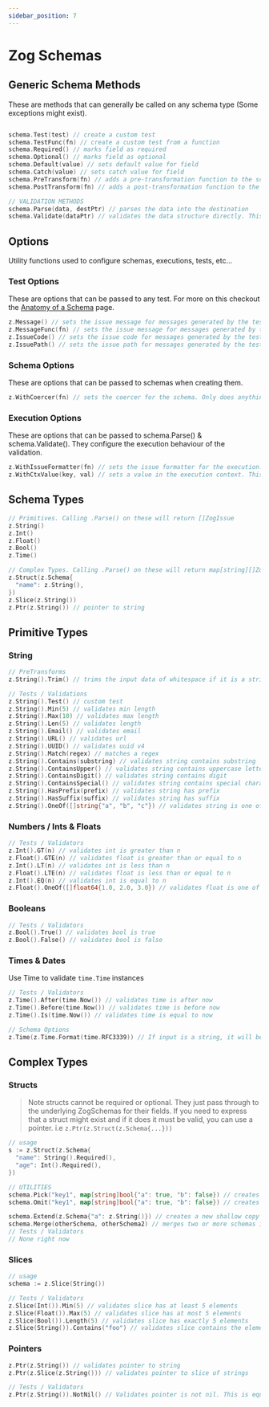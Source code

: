 ```yaml
---
sidebar_position: 7
---
```


# Zog Schemas

## Generic Schema Methods

These are methods that can generally be called on any schema type (Some exceptions might exist).

```go

schema.Test(test) // create a custom test
schema.TestFunc(fn) // create a custom test from a function
schema.Required() // marks field as required
schema.Optional() // marks field as optional
schema.Default(value) // sets default value for field
schema.Catch(value) // sets catch value for field
schema.PreTransform(fn) // adds a pre-transformation function to the schema
schema.PostTransform(fn) // adds a post-transformation function to the schema

// VALIDATION METHODS
schema.Parse(data, destPtr) // parses the data into the destination
schema.Validate(dataPtr) // validates the data structure directly. This is a pointer to a struct, slice, string, int, etc...
```

## Options

Utility functions used to configure schemas, executions, tests, etc...

### Test Options

These are options that can be passed to any test. For more on this checkout the [Anatomy of a Schema](/core-concepts/anatomy-of-schema#test-options) page.

```go
z.Message() // sets the issue message for messages generated by the tests
z.MessageFunc(fn) // sets the issue message for messages generated by the tests. This is a function that takes the data as input and returns a string
z.IssueCode() // sets the issue code for messages generated by the tests
z.IssuePath() // sets the issue path for messages generated by the tests
```


### Schema Options

These are options that can be passed to schemas when creating them.

```go
z.WithCoercer(fn) // sets the coercer for the schema. Only does anything if using schema.Parse()
```

### Execution Options

These are options that can be passed to schema.Parse() & schema.Validate(). They configure the execution behaviour of the validation.

```go
z.WithIssueFormatter(fn) // sets the issue formatter for the execution. This is used to format the issues messages during execution.
z.WithCtxValue(key, val) // sets a value in the execution context. This is useful for passing values to tests or post transforms.
```

## Schema Types

```go
// Primitives. Calling .Parse() on these will return []ZogIssue
z.String()
z.Int()
z.Float()
z.Bool()
z.Time()

// Complex Types. Calling .Parse() on these will return map[string][]ZogIssue. Where the key is the field path ("user.email") & $root is the list of complex type level errors not the specific field errors
z.Struct(z.Schema{
  "name": z.String(),
})
z.Slice(z.String())
z.Ptr(z.String()) // pointer to string
```

## Primitive Types

### String

```go
// PreTransforms
z.String().Trim() // trims the input data of whitespace if it is a string (does nothing otherwise)

// Tests / Validations
z.String().Test() // custom test
z.String().Min(5) // validates min length
z.String().Max(10) // validates max length
z.String().Len(5) // validates length
z.String().Email() // validates email
z.String().URL() // validates url
z.String().UUID() // validates uuid v4
z.String().Match(regex) // matches a regex
z.String().Contains(substring) // validates string contains substring
z.String().ContainsUpper() // validates string contains uppercase letter
z.String().ContainsDigit() // validates string contains digit
z.String().ContainsSpecial() // validates string contains special character
z.String().HasPrefix(prefix) // validates string has prefix
z.String().HasSuffix(suffix) // validates string has suffix
z.String().OneOf([]string{"a", "b", "c"}) // validates string is one of the values
```

### Numbers / Ints & Floats

```go
// Tests / Validators
z.Int().GT(n) // validates int is greater than n
z.Float().GTE(n) // validates float is greater than or equal to n
z.Int().LT(n) // validates int is less than n
z.Float().LTE(n) // validates float is less than or equal to n
z.Int().EQ(n) // validates int is equal to n
z.Float().OneOf([]float64{1.0, 2.0, 3.0}) // validates float is one of the values
```

### Booleans

```go
// Tests / Validators
z.Bool().True() // validates bool is true
z.Bool().False() // validates bool is false
```

### Times & Dates

Use Time to validate `time.Time` instances

```go
// Tests / Validators
z.Time().After(time.Now()) // validates time is after now
z.Time().Before(time.Now()) // validates time is before now
z.Time().Is(time.Now()) // validates time is equal to now

// Schema Options
z.Time(z.Time.Format(time.RFC3339)) // If input is a string, it will be parsed as a time.Time using the provided layout. time.RFC3339 is the default. Keep in mind this coercion only works when using Parse()
```

## Complex Types

### Structs
> Note structs cannot be required or optional. They just pass through to the underlying ZogSchemas for their fields. If you need to express that a struct might exist and if it does it must be valid, you can use a pointer. i.e `z.Ptr(z.Struct(z.Schema{...}))`

```go
// usage
s := z.Struct(z.Schema{
  "name": String().Required(),
  "age": Int().Required(),
})

// UTILITIES
schema.Pick("key1", map[string]bool{"a": true, "b": false}) // creates a new shallow copy of the schema with only the specified fields. It supports both string keys and map[string]bool
schema.Omit("key1", map[string]bool{"a": true, "b": false}) // creates a new shallow copy of the schema omitting the specified fields. It supports both string keys and map[string]bool

schema.Extend(z.Schema{"a": z.String()}) // creates a new shallow copy of the schema with the additional fields
schema.Merge(otherSchema, otherSchema2) // merges two or more schemas into a new schema. Last schema takes precedence for conflicting keys
// Tests / Validators
// None right now
```

### Slices

```go
// usage
schema := z.Slice(String())

// Tests / Validators
z.Slice(Int()).Min(5) // validates slice has at least 5 elements
z.Slice(Float()).Max(5) // validates slice has at most 5 elements
z.Slice(Bool()).Length(5) // validates slice has exactly 5 elements
z.Slice(String()).Contains("foo") // validates slice contains the element "foo"
```

### Pointers

```go
z.Ptr(z.String()) // validates pointer to string
z.Ptr(z.Slice(z.String())) // validates pointer to slice of strings

// Tests / Validators
z.Ptr(z.String()).NotNil() // Validates pointer is not nil. This is equivalent to Required() for other types
```
